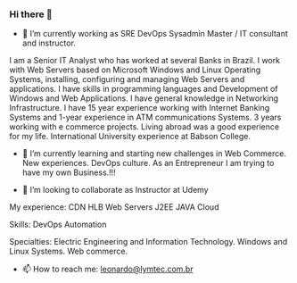 ### Hi there 👋



- 🔭 I’m currently working as SRE DevOps Sysadmin Master / IT consultant and instructor.

I am a Senior IT Analyst who has worked at several Banks in Brazil. I work with Web Servers based on Microsoft Windows and Linux Operating Systems, installing, configuring and managing Web Servers and applications. I have skills in programming languages and Development of Windows and Web Applications. I have general knowledge in Networking Infrastructure. I have 15 year experience working with Internet Banking Systems and 1-year experience in ATM communications Systems. 
3 years working with e commerce projects.
Living abroad was a good experience for my life.
International University experience at Babson College.

- 🌱 I’m currently learning and starting new challenges in Web Commerce. New experiences. DevOps culture. As an Entrepreneur I am trying to have my own Business.!!!

- 👯 I’m looking to collaborate as Instructor at Udemy

My experience:
  CDN
  HLB
  Web Servers 
  J2EE JAVA
  Cloud

Skills:
  DevOps
  Automation

Specialties: 
  Electric Engineering and Information Technology.
  Windows and Linux Systems.
  Web commerce.

- 📫 How to reach me: leonardo@lymtec.com.br

<!--
**leoym/leoym** is a ✨ _special_ ✨ repository because its `README.md` (this file) appears on your GitHub profile.

Here are some ideas to get you started:

- 🔭 I’m currently working on ...
- 🌱 I’m currently learning ...
- 👯 I’m looking to collaborate on ...
- 🤔 I’m looking for help with ...
- 💬 Ask me about ...
- 📫 How to reach me: ...
- 😄 Pronouns: ...
- ⚡ Fun fact: ...
-->
